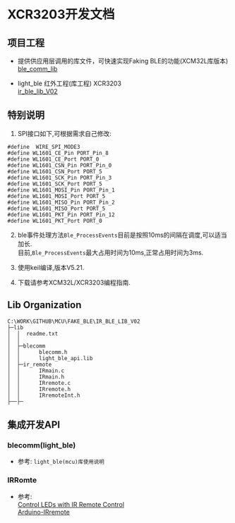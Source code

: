 XCR3203开发文档
=================

## 项目工程
* 提供供应用层调用的库文件，可快速实现Faking BLE的功能(XCM32L库版本)    
[ble_comm_lib](https://github.com/zozo825117/ble_comm_lib) 


* light_ble 红外工程(库工程) XCR3203  
[ir_ble_lib_V02](https://github.com/zozo825117/ir_ble_lib_V02)

## 特别说明
  1. SPI接口如下,可根据需求自己修改:  
  ```
  #define  WIRE_SPI_MODE3
  #define WL1601_CE_Pin PORT_Pin_8
  #define WL1601_CE_Port PORT_0  
  #define WL1601_CSN_Pin PORT_Pin_0
  #define WL1601_CSN_Port PORT_5
  #define WL1601_SCK_Pin PORT_Pin_3
  #define WL1601_SCK_Port PORT_5
  #define WL1601_MOSI_Pin PORT_Pin_1
  #define WL1601_MOSI_Port PORT_5
  #define WL1601_MISO_Pin PORT_Pin_2
  #define WL1601_MISO_Port PORT_5
  #define WL1601_PKT_Pin PORT_Pin_12
  #define WL1601_PKT_Port PORT_0
  ```
  2. ble事件处理方法`Ble_ProcessEvents`目前是按照10ms的间隔在调度,可以适当加长.  
    目前,`Ble_ProcessEvents`最大占用时间为10ms,正常占用时间为3ms.

  3. 使用keil编译,版本V5.21.

  4. 下载请参考XCM32L/XCR3203编程指南.

## Lib Organization
```
C:\WORK\GITHUB\MCU\FAKE_BLE\IR_BLE_LIB_V02
├─lib
│  │  readme.txt
│  │
│  ├─blecomm
│  │      blecomm.h
│  │      light_ble_api.lib
│  ├─ir_remote
│  │      IRmain.c
│  │      IRmain.h
│  │      IRremote.c
│  │      IRremote.h
│  │      IRremoteInt.h
├──├─
```

## 集成开发API

### blecomm(light_ble)
* 参考:  `light_ble(mcu)库使用说明`

### IRRomte
* 参考:  
[Control LEDs with IR Remote Control](https://randomnerdtutorials.com/arduino-ir-remote-control/)  
[Arduino-IRremote](https://github.com/z3t0/Arduino-IRremote)

